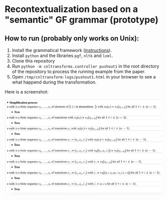 # Recontextualization based on a "semantic" GF grammar (prototype)

## How to run (probably only works on Unix):

1. Install the grammatical framework ([instructions](https://www.grammaticalframework.org/download/index-3.11.html)).
2. Install `python` and the libraries `pgf`, `nltk` and `lxml`.
3. Clone this repository
4. Run `python -m cnltransforms.controller pushout1` in the root directory of the repository to process the running example from the paper.
5. Open `/tmp/cnltransform-logs/pushout1.html` in your browser to see a what happend during the transformation.

Here is a screenshot:

![Screenshot](https://raw.githubusercontent.com/10S1/definitionexpansion/refs/heads/main/cnltransforms/img/screenshot.png)

